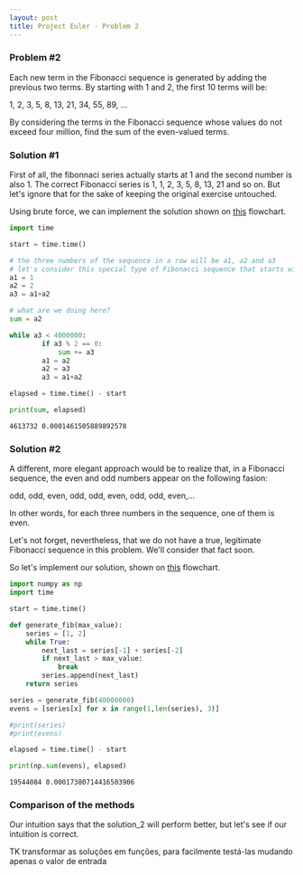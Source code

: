 ```yaml
---
layout: post
title: Project Euler - Problem 2
---
```


### Problem #2

Each new term in the Fibonacci sequence is generated by adding the previous two terms. By starting with 1 and 2, the first 10 terms will be:

1, 2, 3, 5, 8, 13, 21, 34, 55, 89, ...

By considering the terms in the Fibonacci sequence whose values do not exceed four million, find the sum of the even-valued terms.

### Solution #1

First of all, the fibonnaci series actually starts at 1 and the second number is also 1. The correct Fibonacci series is 1, 1, 2, 3, 5, 8, 13, 21 and so on. But let's ignore that for the sake of keeping the original exercise untouched.

Using brute force, we can implement the solution shown on [this](https://drive.google.com/file/d/1w72SewUXMZ-fArXdZ6vG1b1EZ8qTqmu7/view?usp=sharing) flowchart.


```python
import time

start = time.time()

# the three numbers of the sequence in a row will be a1, a2 and a3
# let's consider this special type of Fibonacci sequence that starts with 1,2,3,...
a1 = 1
a2 = 2
a3 = a1+a2

# what are we doing here?
sum = a2

while a3 < 4000000:
        if a3 % 2 == 0:
            sum += a3
        a1 = a2
        a2 = a3
        a3 = a1+a2

elapsed = time.time() - start

print(sum, elapsed)
```

    4613732 0.0001461505889892578


### Solution #2

A different, more elegant approach would be to realize that, in a Fibonacci sequence, the even and odd numbers appear on the following fasion:

odd, odd, even, odd, odd, even, odd, odd, even,...

In other words, for each three numbers in the sequence, one of them is even.

Let's not forget, nevertheless, that we do not have a true, legitimate Fibonacci sequence in this problem. We'll consider that fact soon.

So let's implement our solution, shown on [this](www.google.com) flowchart.


```python
import numpy as np
import time

start = time.time()

def generate_fib(max_value):
    series = [1, 2]
    while True:
        next_last = series[-1] + series[-2]
        if next_last > max_value:
            break
        series.append(next_last)
    return series

series = generate_fib(40000000)
evens = [series[x] for x in range(1,len(series), 3)]

#print(series)
#print(evens)

elapsed = time.time() - start

print(np.sum(evens), elapsed)
```

    19544084 0.00017380714416503906


### Comparison of the methods

Our intuition says that the solution_2 will perform better, but let's see if our intuition is correct.

TK transformar as soluções em funções, para facilmente testá-las mudando apenas o valor de entrada